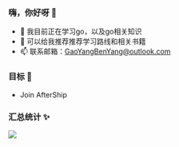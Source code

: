 ### 嗨，你好呀 👋
 - 🌱 我目前正在学习go，以及go相关知识
 - 🤔 可以给我推荐推荐学习路线和相关书籍
 - 📫 联系邮箱：GaoYangBenYang@outlook.com
### 目标 🥇
 - Join AfterShip
### 汇总统计 :sparkles:
  <img align="center" src="https://github-readme-stats.vercel.app/api?username=gaoyangbenyang&hide_title=true&theme=synthwave&locale=cn&count_private=true&include_all_commits=true&hide_border=true" />
